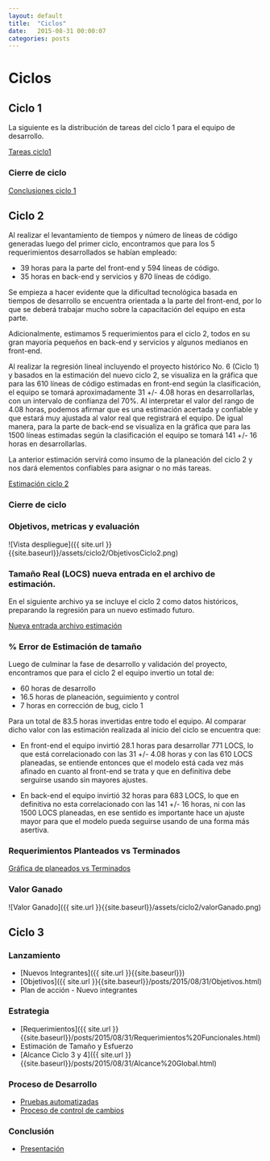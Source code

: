 ```yaml
---
layout: default
title:  "Ciclos"
date:   2015-08-31 00:00:07
categories: posts
---
```


# Ciclos

## Ciclo 1

La siguiente es la distribución de tareas del ciclo 1 para el equipo de desarrollo.

[Tareas ciclo1](https://docs.google.com/spreadsheets/d/14Re4MI1rdxEbGsIuDLv_oj2KlumaGstapvi19gIuKo0/edit?usp=sharing "Tareas ciclo1")


### Cierre de ciclo

[Conclusiones ciclo 1](https://docs.google.com/presentation/d/1g5UzcYH4Qz4lw9r8Eyu8MHv7IrxCKqJwW8yT1JW-40E/edit?usp=sharing)

## Ciclo 2


Al realizar el levantamiento de tiempos y número de líneas de código generadas luego del primer ciclo, encontramos que para los 5 requerimientos desarrollados se habían empleado: 

* 39 horas para la parte del front-end y 594 líneas de código.
* 35 horas en back-end y servicios y 870 líneas de código.

Se empieza a hacer evidente que la dificultad tecnológica basada en tiempos de desarrollo se encuentra orientada a la parte del front-end, por lo que se deberá trabajar mucho sobre la capacitación del equipo en esta parte.

Adicionalmente, estimamos 5 requerimientos para el ciclo 2, todos en su gran mayoría pequeños en back-end y servicios y algunos medianos en front-end.

Al realizar la regresión lineal incluyendo el proyecto histórico No. 6 (Ciclo 1) y basados en la estimación del nuevo ciclo 2, se visualiza en  la gráfica que para las 610 líneas de código estimadas en front-end según la clasificación, el equipo se tomará aproximadamente 31 +/- 4.08 horas en desarrollarlas, con un intervalo de confianza del 70%. Al interpretar el valor del rango de 4.08 horas, podemos afirmar que es una estimación acertada y confiable y que estará muy ajustada al valor real que registrará el equipo. De igual manera, para la parte de back-end se visualiza en la gráfica que para las 1500 líneas estimadas según la clasificación el equipo se tomará 141 +/- 16 horas en desarrollarlas.

La anterior estimación servirá como insumo de la planeación del ciclo 2 y nos dará elementos confiables para asignar o no más tareas.

[Estimación ciclo 2](https://drive.google.com/file/d/0B1LKklBsJa3neHVEaDBBV2xEZjQ/view?usp=sharing)

### Cierre de ciclo

### Objetivos, metricas y evaluación

![Vista despliegue]({{ site.url }}{{site.baseurl}}/assets/ciclo2/ObjetivosCiclo2.png)

### Tamaño Real (LOCS) nueva entrada en el archivo de estimación.

En el siguiente archivo ya se incluye el ciclo 2 como datos históricos, preparando la regresión para un nuevo estimado futuro.

[Nueva entrada archivo estimación](https://drive.google.com/file/d/0B1LKklBsJa3nTkhqYnRyUWZuTEk/view?usp=sharing)

### % Error de Estimación de tamaño

Luego de culminar la fase de desarrollo y validación del proyecto, encontramos que para el ciclo 2 el equipo invertio un total de:

*  60 horas de desarrollo
*  16.5 horas de planeación, seguimiento y control
*  7 horas en corrección de bug, ciclo 1

Para un total de 83.5 horas invertidas entre todo el equipo. Al comparar dicho valor con las estimación realizada al inicio del ciclo se encuentra que:

* En front-end el equipo invirtió 28.1 horas para desarrollar 771 LOCS, lo que está correlacionado con las  31 +/- 4.08 horas y con las 610 LOCS planeadas, se entiende entonces que el modelo está cada vez más afinado en cuanto al front-end se trata y que en definitiva debe serguirse usando sin mayores ajustes.

* En back-end el equipo invirtió 32 horas para 683 LOCS, lo que en definitiva no esta correlacionado con las 141 +/- 16 horas, ni con las 1500 LOCS planeadas, en ese sentido es importante hace un ajuste mayor para que el modelo pueda seguirse usando de una forma más asertiva.

### Requerimientos Planteados vs Terminados

[Gráfica de planeados vs Terminados](https://docs.google.com/spreadsheets/d/1Dy6jvOLEXV6xR40aLhJGvpo8SqrUcJW0XhgR6akrCkA/edit?usp=sharing)

### Valor Ganado

![Valor Ganado]({{ site.url }}{{site.baseurl}}/assets/ciclo2/valorGanado.png)

## Ciclo 3
### Lanzamiento
*  [Nuevos Integrantes]({{ site.url }}{{site.baseurl}})
*  [Objetivos]({{ site.url }}{{site.baseurl}}/posts/2015/08/31/Objetivos.html)
*  Plan de acción - Nuevo integrantes
### Estrategia
*  [Requerimientos]({{ site.url }}{{site.baseurl}}/posts/2015/08/31/Requerimientos%20Funcionales.html)
*  Estimación de Tamaño y Esfuerzo
*  [Alcance Ciclo 3 y 4]({{ site.url }}{{site.baseurl}}/posts/2015/08/31/Alcance%20Global.html)
### Proceso de Desarrollo
*  [Pruebas automatizadas](http://157.253.238.75:9000/dashboard/index/19062)
*  [Proceso de control de cambios](https://docs.google.com/spreadsheets/d/1EY9kZ2vlcybCYhZgqZo5CFgwOImGOc6ICs_s492ttq8/edit?usp=sharing)
### Conclusión
*  [Presentación](https://docs.google.com/presentation/d/1Ttu2e-B1XP0-vbre3gNwiKXirlRzxr2NIwAY07wHaLE/edit?usp=sharing)